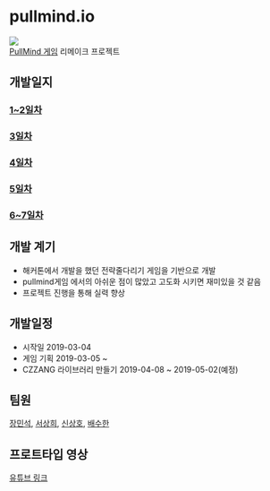 # pullmind.io
![](https://github.com/C-Meister/PullMind/blob/master/image/%EC%8A%AC%EB%9D%BC%EC%9D%B4%EB%93%9C2.JPG)  
[PullMind 게임](https://github.com/C-Meister/PullMind) 리메이크 프로젝트

## 개발일지
### [1~2일차](https://github.com/C-Meister/pullmind.io/blob/master/develoment/1-2.md)
### [3일차](https://github.com/C-Meister/pullmind.io/blob/master/develoment/3.md)
### [4일차](https://github.com/C-Meister/pullmind.io/blob/master/develoment/4.md)
### [5일차](https://github.com/C-Meister/pullmind.io/blob/master/develoment/5.md)
### [6~7일차](https://github.com/C-Meister/pullmind.io/blob/master/develoment/6-7.md)

## 개발 계기
- 해커톤에서 개발을 했던 전략줄다리기 게임을 기반으로 개발
- pullmind게임 에서의 아쉬운 점이 많았고 고도화 시키면 재미있을 것 같음
- 프로젝트 진행을 통해 실력 향상

## 개발일정  
- 시작일 2019-03-04 
- 게임 기획 2019-03-05 ~
- CZZANG 라이브러리 만들기 2019-04-08 ~ 2019-05-02(예정)

## 팀원
[장민석](https://github.com/msjang4), [서상희](https://github.com/tbvjaos510), [신상호](https://github.com/ShinSH0), [배수한](https://github.com/SoohanBae)  

## 프로트타입 영상
[유튜브 링크](https://www.youtube.com/watch?v=FuKS8mzk_M4)
